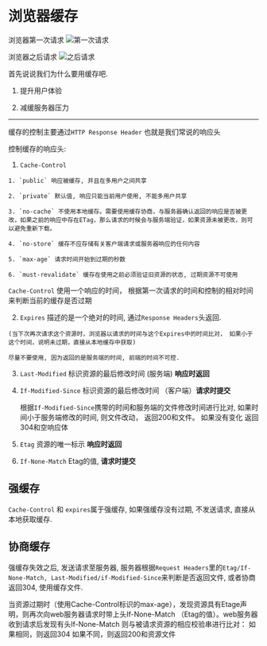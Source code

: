 # 浏览器缓存

浏览器第一次请求
![第一次请求](_media/first_request.png)

浏览器之后请求
![之后请求](_media/second_request.png)

首先说说我们为什么要用缓存吧.

1. 提升用户体验

2. 减缓服务器压力

---------------------------------------------

缓存的控制主要通过`HTTP Response Header` 也就是我们常说的响应头

控制缓存的响应头:

  1. `Cache-Control`

    1. `public` 响应被缓存, 并且在多用户之间共享

    2. `private` 默认值, 响应只能当前用户使用, 不能多用户共享

    3. `no-cache` 不使用本地缓存。需要使用缓存协商，与服务器确认返回的响应是否被更改，如果之前的响应中存在ETag，那么请求的时候会与服务端验证，如果资源未被更改，则可以避免重新下载。

    4. `no-store` 缓存不应存储有关客户端请求或服务器响应的任何内容

    5. `max-age` 请求时间开始到过期的秒数

    6. `must-revalidate` 缓存在使用之前必须验证旧资源的状态, 过期资源不可使用

  `Cache-Control` 使用一个响应的时间， 根据第一次请求的时间和控制的相对时间来判断当前的缓存是否过期

  2.  `Expires` 描述的是一个绝对的时间, 通过`Response Headers`头返回.

    (当下次再次请求这个资源时，浏览器以请求的时间与这个Expires中的时间比对， 如果小于这个时间，说明未过期，直接从本地缓存中获取)

    尽量不要使用, 因为返回的是服务端的时间, 前端的时间不可控.

  3. `Last-Modified` 标识资源的最后修改时间 (服务端) **响应时返回**

  4. `If-Modified-Since` 标识资源的最后修改时间 （客户端）**请求时提交**

      根据`If-Modified-Since`携带的时间和服务端的文件修改时间进行比对, 如果时间小于服务端修改的时间, 则文件改动， 返回200和文件。 如果没有变化 返回304和空响应体

  5. `Etag` 资源的唯一标示  **响应时返回**

  6. `If-None-Match`  Etag的值, **请求时提交**

## 强缓存

`Cache-Control` 和 `expires`属于强缓存, 如果强缓存没有过期, 不发送请求, 直接从本地获取缓存.

## 协商缓存

强缓存失效之后, 发送请求至服务器, 服务器根据`Request Headers`里的`Etag/If-None-Match, Last-Modified/if-Modified-Since`来判断是否返回文件, 或者协商返回304, 使用缓存文件.

当资源过期时（使用Cache-Control标识的max-age），发现资源具有Etage声明，则再次向web服务器请求时带上头If-None-Match （Etag的值）。web服务器收到请求后发现有头If-None-Match 则与被请求资源的相应校验串进行比对：
如果相同，则返回304
如果不同，则返回200和资源文件
